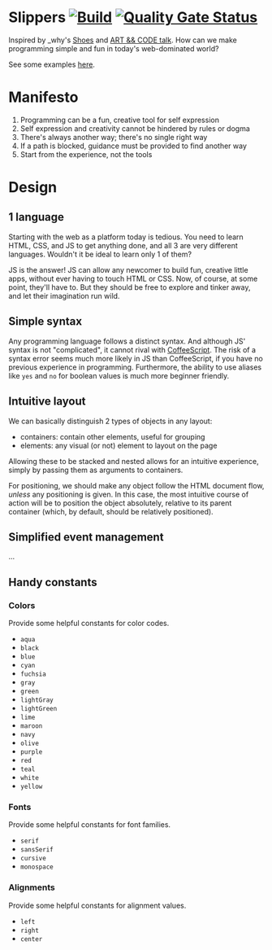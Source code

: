 # Slippers [![Build](https://github.com/wadmiraal/slippers/actions/workflows/build.yml/badge.svg)](https://github.com/wadmiraal/slippers/actions/workflows/build.yml) [![Quality Gate Status](https://sonarcloud.io/api/project_badges/measure?project=wadmiraal_slippers&metric=alert_status)](https://sonarcloud.io/summary/new_code?id=wadmiraal_slippers)

Inspired by \_why's [Shoes](http://shoesrb.com/) and [ART && CODE talk](https://vimeo.com/5047563). How can we make programming simple and fun in today's web-dominated world?

See some examples [here](https://wadmiraal.github.io/slippers/index.html).

# Manifesto

1. Programming can be a fun, creative tool for self expression
2. Self expression and creativity cannot be hindered by rules or dogma
3. There's always another way; there's no single right way
4. If a path is blocked, guidance must be provided to find another way
5. Start from the experience, not the tools

# Design

## 1 language

Starting with the web as a platform today is tedious. You need to learn HTML, CSS, and JS to get anything done, and all 3 are very different languages. Wouldn't it be ideal to learn only 1 of them?

JS is the answer! JS can allow any newcomer to build fun, creative little apps, without ever having to touch HTML or CSS. Now, of course, at some point, they'll have to. But they should be free to explore and tinker away, and let their imagination run wild.

## Simple syntax

Any programming language follows a distinct syntax. And although JS' syntax is not "complicated", it cannot rival with [CoffeeScript](https://coffeescript.org/). The risk of a syntax error seems much more likely in JS than CoffeeScript, if you have no previous experience in programming. Furthermore, the ability to use aliases like `yes` and `no` for boolean values is much more beginner friendly.

## Intuitive layout

We can basically distinguish 2 types of objects in any layout:

- containers: contain other elements, useful for grouping
- elements: any visual (or not) element to layout on the page

Allowing these to be stacked and nested allows for an intuitive experience, simply by passing them as arguments to containers.

For positioning, we should make any object follow the HTML document flow, _unless_ any positioning is given. In this case, the most intuitive course of action will be to position the object absolutely, relative to its parent container (which, by default, should be relatively positioned).

## Simplified event management

...

## Handy constants

### Colors

Provide some helpful constants for color codes.

- `aqua`
- `black`
- `blue`
- `cyan`
- `fuchsia`
- `gray`
- `green`
- `lightGray`
- `lightGreen`
- `lime`
- `maroon`
- `navy`
- `olive`
- `purple`
- `red`
- `teal`
- `white`
- `yellow`

### Fonts

Provide some helpful constants for font families.

- `serif`
- `sansSerif`
- `cursive`
- `monospace`

### Alignments

Provide some helpful constants for alignment values.

- `left`
- `right`
- `center`
